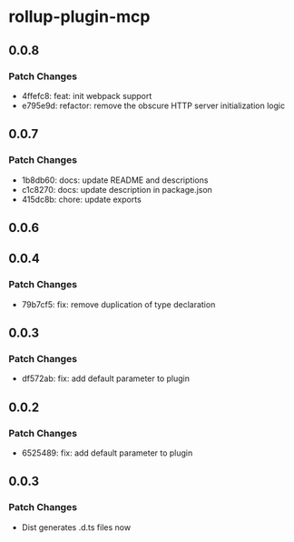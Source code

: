 # rollup-plugin-mcp

## 0.0.8

### Patch Changes

- 4ffefc8: feat: init webpack support
- e795e9d: refactor: remove the obscure HTTP server initialization logic

## 0.0.7

### Patch Changes

- 1b8db60: docs: update README and descriptions
- c1c8270: docs: update description in package.json
- 415dc8b: chore: update exports

## 0.0.6

## 0.0.4

### Patch Changes

- 79b7cf5: fix: remove duplication of type declaration

## 0.0.3

### Patch Changes

- df572ab: fix: add default parameter to plugin

## 0.0.2

### Patch Changes

- 6525489: fix: add default parameter to plugin

## 0.0.3

### Patch Changes

- Dist generates .d.ts files now

